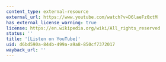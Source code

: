 ```yaml
---
content_type: external-resource
external_url: https://www.youtube.com/watch?v=D6laeFz0xtM
has_external_license_warning: true
license: https://en.wikipedia.org/wiki/All_rights_reserved
status: ''
title: '[Listen on YouTube]'
uid: d6bd590a-844b-499a-a9a8-850cf7372017
wayback_url: ''
---
```


